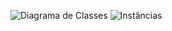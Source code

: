 
![Diagrama de Classes](https://i.ibb.co/pQmR9Q0/Diagrama-De-Classes.jpg)
![Instâncias](https://i.ibb.co/bBPZTb9/instanciadeclasse.jpg)
